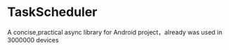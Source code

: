 # TaskScheduler
A concise,practical async library for Android project，already was used in 3000000 devices
